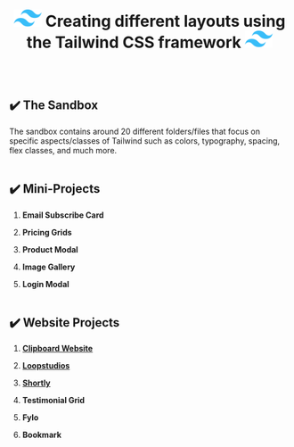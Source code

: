 <!-- Centered Title -->
<h1 align="center"><img src="./all-project-assets/Tailwind_CSS_Logo.svg" alt="Tailwind CSS Logo" width="50"> Creating different layouts using the Tailwind CSS framework <img src="./all-project-assets/Tailwind_CSS_Logo.svg" alt="Tailwind CSS Logo" width="50"></h1>

<!-- create line breaks -->

<br><br>

## ✔️ The Sandbox

The sandbox contains around 20 different folders/files that focus on specific aspects/classes of Tailwind such as colors, typography, spacing, flex classes, and much more.
<br><br>

## ✔️ Mini-Projects

1.  **Email Subscribe Card**

2.  **Pricing Grids**

3.  **Product Modal**

4.  **Image Gallery**

5.  **Login Modal**
    <br><br>

## ✔️ Website Projects

1. [**Clipboard Website**](https://chipper-gelato-bcd808.netlify.app/)

2. [**Loopstudios**](https://loopstudios-theta-ochre.vercel.app/)

3. [**Shortly**](https://main--lighthearted-frangollo-8222f2.netlify.app/)

4. **Testimonial Grid**

5. **Fylo**

6. **Bookmark**
